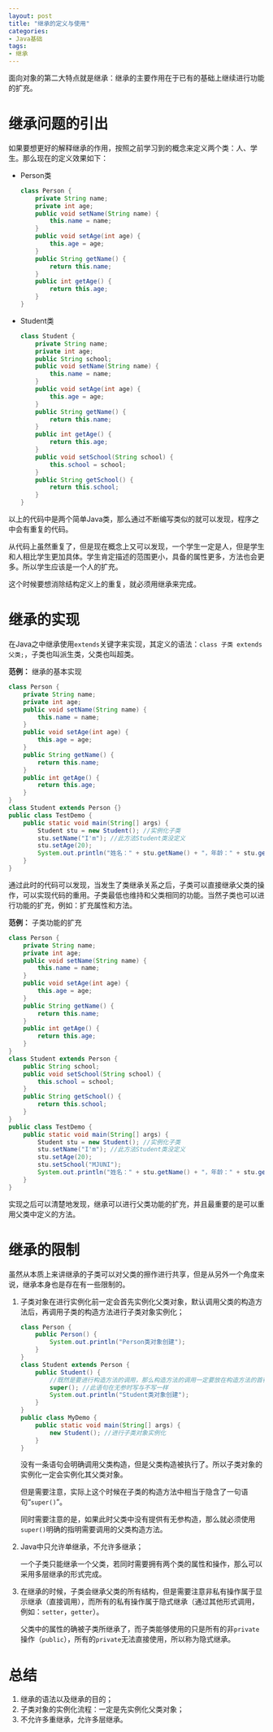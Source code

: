 ```yaml
---
layout: post
title: "继承的定义与使用"
categories:
- Java基础
tags:
- 继承
---
```


面向对象的第二大特点就是继承：继承的主要作用在于已有的基础上继续进行功能的扩充。

# 继承问题的引出

如果要想更好的解释继承的作用，按照之前学习到的概念来定义两个类：人、学生。那么现在的定义效果如下：

- Person类

	```java
	class Person {
		private String name;
		private int age;
		public void setName(String name) {
			this.name = name;
		}
		public void setAge(int age) {
			this.age = age;
		}
		public String getName() {
			return this.name;
		}
		public int getAge() {
			return this.age;
		}
	}
	```

- Student类
	```java
	class Student {
		private String name;
		private int age;
		public String school;
		public void setName(String name) {
			this.name = name;
		}
		public void setAge(int age) {
			this.age = age;
		}
		public String getName() {
			return this.name;
		}
		public int getAge() {
			return this.age;
		}
		public void setSchool(String school) {
			this.school = school;
		}
		public String getSchool() {
			return this.school;
		}
	}
	```

以上的代码中是两个简单Java类，那么通过不断编写类似的就可以发现，程序之中会有重复的代码。

从代码上虽然重复了，但是现在概念上又可以发现，一个学生一定是人，但是学生和人相比学生更加具体。学生肯定描述的范围更小，具备的属性更多，方法也会更多。所以学生应该是一个人的扩充。

这个时候要想消除结构定义上的重复，就必须用继承来完成。

# 继承的实现

在Java之中继承使用`extends`关键字来实现，其定义的语法：`class 子类 extends 父类;`，子类也叫派生类，父类也叫超类。

**范例：** 继承的基本实现
```java
class Person {
	private String name;
	private int age;
	public void setName(String name) {
		this.name = name;
	}
	public void setAge(int age) {
		this.age = age;
	}
	public String getName() {
		return this.name;
	}
	public int getAge() {
		return this.age;
	}
}
class Student extends Person {}
public class TestDemo {
	public static void main(String[] args) {
		Student stu = new Student(); //实例化子类
		stu.setName("I'm"); //此方法Student类没定义
		stu.setAge(20);
		System.out.println("姓名：" + stu.getName() + "，年龄：" + stu.getAge());
	}
} 
```
通过此时的代码可以发现，当发生了类继承关系之后，子类可以直接继承父类的操作，可以实现代码的重用。子类最低也维持和父类相同的功能。当然子类也可以进行功能的扩充，例如：扩充属性和方法。

**范例：** 子类功能的扩充
```java
class Person {
	private String name;
	private int age;
	public void setName(String name) {
		this.name = name;
	}
	public void setAge(int age) {
		this.age = age;
	}
	public String getName() {
		return this.name;
	}
	public int getAge() {
		return this.age;
	}
}
class Student extends Person {
	public String school;
	public void setSchool(String school) {
		this.school = school;
	}
	public String getSchool() {
		return this.school;
	}
}
public class TestDemo {
	public static void main(String[] args) {
		Student stu = new Student(); //实例化子类
		stu.setName("I'm"); //此方法Student类没定义
		stu.setAge(20);
		stu.setSchool("MJUNI");
		System.out.println("姓名：" + stu.getName() + "，年龄：" + stu.getAge() + "，学校：" + stu.getSchool());
	}
} 
```

实现之后可以清楚地发现，继承可以进行父类功能的扩充，并且最重要的是可以重用父类中定义的方法。

# 继承的限制

虽然从本质上来讲继承的子类可以对父类的擦作进行共享，但是从另外一个角度来说，继承本身也是存在有一些限制的。 

1. 子类对象在进行实例化前一定会首先实例化父类对象，默认调用父类的构造方法后，再调用子类的构造方法进行子类对象实例化；	

	```java			
	class Person {
		public Person() {
			System.out.println("Person类对象创建");
		}
	}
	class Student extends Person {
		public Student() {
			//既然是要进行构造方法的调用，那么构造方法的调用一定要放在构造方法的首行
			super(); //此语句在无参时写与不写一样
			System.out.println("Student类对象创建");
		}
	}
	public class MyDemo {
		public static void main(String[] args) {
			new Student(); //进行子类对象实例化
		}
	}
	```

	没有一条语句会明确调用父类构造，但是父类构造被执行了。所以子类对象的实例化一定会实例化其父类对象。

	但是需要注意，实际上这个时候在子类的构造方法中相当于隐含了一句语句“`super()`”。

	同时需要注意的是，如果此时父类中没有提供有无参构造，那么就必须使用`super()`明确的指明需要调用的父类构造方法。

2. Java中只允许单继承，不允许多继承；

	一个子类只能继承一个父类，若同时需要拥有两个类的属性和操作，那么可以采用多层继承的形式完成。

3. 在继承的时候，子类会继承父类的所有结构，但是需要注意非私有操作属于显示继承（直接调用），而所有的私有操作属于隐式继承（通过其他形式调用，例如：`setter`，`getter`）。

	父类中的属性的确被子类所继承了，而子类能够使用的只是所有的非`private`操作（`public`），所有的`private`无法直接使用，所以称为隐式继承。

# 总结

1. 继承的语法以及继承的目的；
2. 子类对象的实例化流程：一定是先实例化父类对象；
3. 不允许多重继承，允许多层继承。